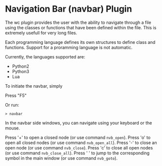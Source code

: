 # Navigation Bar (navbar) Plugin #

The wc plugin provides the user with the ability to navigate through a
file using the classes or functions that have been defined within the
file. This is extremely usefull for very long files.

Each programming language defines its own structures to define class and
functions. Support for a proramming language is not automatic.

Currently, the languages supported are:

- Python2
- Python3
- Lua

To initiate the navbar, simply

Press "F5"

Or run:

```
> navbar
```

In the navbar side windows, you can navigate using your keyboard or the mouse.

Press '+' to open a closed node (or use command `nvb_open`).
Press 'o' to open all closed nodes (or use command `nvb_open_all`).
Press '-' to close an open node (or use command `nvb_close`).
Press 'c' to close all open nodes (or use command `nvb_close_all`).
Press ' ' to jump to the corresponding symbol in the main window (or use command `nvb_goto`).
